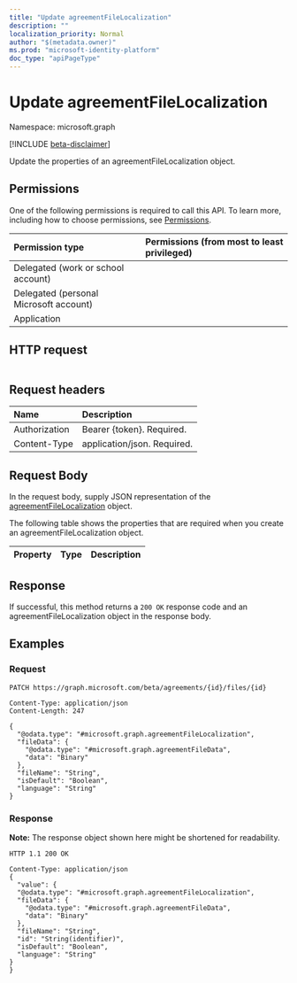 ```yaml
---
title: "Update agreementFileLocalization"
description: ""
localization_priority: Normal
author: "$(metadata.owner)"
ms.prod: "microsoft-identity-platform"
doc_type: "apiPageType"
---
```


# Update agreementFileLocalization

Namespace: microsoft.graph

[!INCLUDE [beta-disclaimer](../../includes/beta-disclaimer.md)]

Update the properties of an agreementFileLocalization object.

## Permissions

One of the following permissions is required to call this API. To learn more, including how to choose permissions, see [Permissions](/graph/permissions-reference).

| Permission type                        | Permissions (from most to least privileged) |
| :------------------------------------- | :------------------------------------------ |
| Delegated (work or school account)     |                                             |
| Delegated (personal Microsoft account) |                                             |
| Application                            |                                             |

## HTTP request

<!-- {
  "blockType": "ignored"
}
-->

```http

```

## Request headers

| Name          | Description                 |
| :------------ | :-------------------------- |
| Authorization | Bearer {token}. Required.   |
| Content-Type  | application/json. Required. |

## Request Body

In the request body, supply JSON representation of the [agreementFileLocalization](../resources/-agreementfilelocalization.md) object.

<!-- Actions and Functions -->

<!-- CRUD Methods -->

The following table shows the properties that are required when you create an agreementFileLocalization object.

| Property | Type | Description |
| :------- | :--- | :---------- |

## Response

If successful, this method returns a `200 OK` response code and an agreementFileLocalization object in the response body.

## Examples

### Request

<!-- {
  "blockType": "request",
  "name": "update_agreementfilelocalization"
}
-->

```http
PATCH https://graph.microsoft.com/beta/agreements/{id}/files/{id}

Content-Type: application/json
Content-Length: 247

{
  "@odata.type": "#microsoft.graph.agreementFileLocalization",
  "fileData": {
    "@odata.type": "#microsoft.graph.agreementFileData",
    "data": "Binary"
  },
  "fileName": "String",
  "isDefault": "Boolean",
  "language": "String"
}

```

### Response

**Note:** The response object shown here might be shortened for readability.

<!-- {
  "blockType": "response",
  "truncated": true,
  "@odata.type": "microsoft.azure.termsOfUse.agreementFileLocalization"
}
-->

```http
HTTP 1.1 200 OK

Content-Type: application/json
{
  "value": {
  "@odata.type": "#microsoft.graph.agreementFileLocalization",
  "fileData": {
    "@odata.type": "#microsoft.graph.agreementFileData",
    "data": "Binary"
  },
  "fileName": "String",
  "id": "String(identifier)",
  "isDefault": "Boolean",
  "language": "String"
}
}

```

